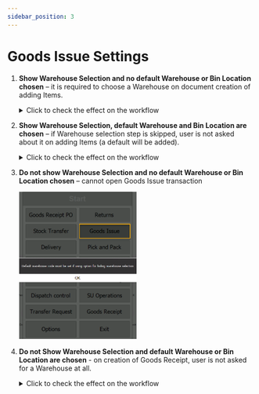 ```yaml
---
sidebar_position: 3
---
```


# Goods Issue Settings

1. **Show Warehouse Selection and no default Warehouse or Bin Location chosen** – it is required to choose a Warehouse on document creation of adding Items.

    <details>
    <summary>Click to check the effect on the workflow</summary>
    <div>
    ![warehouse](./media/goods-issue-settings/warehouse.png) ![Document Details](./media/goods-issue-settings/document-details.png) ![New Item](./media/goods-issue-settings/new-item.png) ![Document Details](./media/goods-issue-settings/document-details-01.png) ![Quantity](./media/goods-issue-settings/quantity.png) ![Document Details](./media/goods-issue-settings/document-details-02.png) ![Remarks](./media/goods-issue-settings/remarks.png)
    </div>
    </details>

2. **Show Warehouse Selection, default Warehouse and Bin Location are chosen** – if Warehouse selection step is skipped, user is not asked about it on adding Items (a default will be added).

    <details>
    <summary>Click to check the effect on the workflow</summary>
    <div>
    ![warehouse](./media/goods-issue-settings/warehouse-01.png) ![Document Details](./media/goods-issue-settings/document-details-03.png) ![New Item](./media/goods-issue-settings/new-item-01.png) ![Document Details](./media/goods-issue-settings/document-details-04.png) ![Quantity](./media/goods-issue-settings/quantity-01.png) ![Document Details](./media/goods-issue-settings/document-details-05.png) ![Remarks](./media/goods-issue-settings/remarks-01.png)
    </div>
    </details>

3. **Do not show Warehouse Selection and no default Warehouse or Bin Location chosen** – cannot open Goods Issue transaction

    ![Goods Issue](./media/goods-issue-settings/goods-issue.png)

4. **Do not Show Warehouse Selection and default Warehouse or Bin Location are chosen** - on creation of Goods Receipt, user is not asked for a Warehouse at all.

    <details>
    <summary>Click to check the effect on the workflow</summary>
    <div>
    ![Document Details](./media/goods-issue-settings/document-details-06.png) ![New Item](./media/goods-issue-settings/new-item-02.png) ![Document Details](./media/goods-issue-settings/document-details-07.png) ![Quantity](./media/goods-issue-settings/quantity-02.png) ![Document Details](./media/goods-issue-settings/document-details-08.png) ![Remarks](./media/goods-issue-settings/remarks-02.png)
    </div>
    </details>
